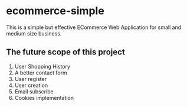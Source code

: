 # ecommerce-simple

This is a simple but effective ECommerce Web Application for small and medium size business.
 
## The future scope of this project

>
1. User Shopping History
2. A better contact form
3. User register
4. User creation
5. Email subscribe
6. Cookies implementation
>
